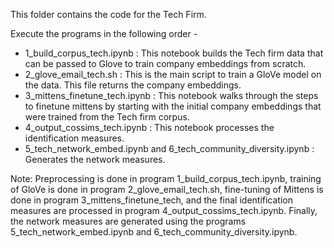 This folder contains the code for the Tech Firm.

Execute the programs in the following order -

* 1_build_corpus_tech.ipynb : This notebook builds the Tech firm data that can be passed to Glove to train company embeddings from scratch.
* 2_glove_email_tech.sh : This is the main script to train a GloVe model on the data. This file returns the company embeddings.
* 3_mittens_finetune_tech.ipynb : This notebook walks through the steps to finetune mittens by starting with the initial company embeddings that were trained from the Tech firm corpus.
* 4_output_cossims_tech.ipynb : This notebook processes the identification measures.
* 5_tech_network_embed.ipynb and 6_tech_community_diversity.ipynb : Generates the network measures.


Note: Preprocessing is done in program 1_build_corpus_tech.ipynb, training of GloVe is done in program 2_glove_email_tech.sh, fine-tuning of Mittens is done in program 3_mittens_finetune_tech, and the final identification measures are processed in program 4_output_cossims_tech.ipynb. Finally, the network measures are generated using the programs 5_tech_network_embed.ipynb and 6_tech_community_diversity.ipynb.

